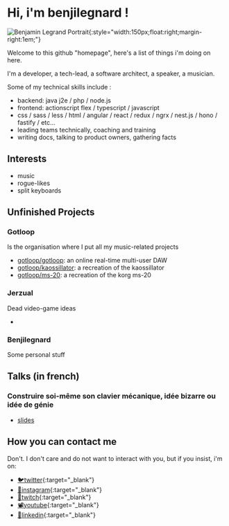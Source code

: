 # Hi, i'm benjilegnard !

![Benjamin Legrand Portrait]( https://avatars.githubusercontent.com/u/745948?v=4 ){:style="width:150px;float:right;margin-right:1em;"}

Welcome to this github "homepage", here's a list of things i'm doing on here.

I'm a developer, a tech-lead, a software architect, a speaker, a musician.

Some of my technical skills include :

- backend: java j2e / php / node.js
- frontend: actionscript flex / typescript / javascript
- css / sass / less / html / angular / react / redux / ngrx / nest.js / hono / fastify / etc...
- leading teams technically, coaching and training
- writing docs, talking to product owners, gathering facts

## Interests

- music
- rogue-likes
- split keyboards

## Unfinished Projects

### Gotloop

Is the organisation where I put all my music-related projects

- [gotloop/gotloop](): an online real-time multi-user DAW
- [gotloop/kaossillator](): a recreation of the kaossillator
- [gotloop/ms-20](): a recreation of the korg ms-20

### Jerzual

Dead video-game ideas

- []()

### Benjilegnard

Some personal stuff


## Talks (in french)

### Construire soi-même son clavier mécanique, idée bizarre ou idée de génie

- [slides]()

## How you can contact me

Don't. I don't care and do not want to interact with you, but if you insist, i'm on:

- [🐦twitter](https://twitter.com/benjilegnard){:target="_blank"}
- [📸instagram](https://instagram.com/benjilegnard){:target="_blank"}
- [📢twitch](https://twitch.tv/benjilegnard){:target="_blank"}
- [📽️youtube](https://www.youtube.com/channel/UC1j-ULK7Dj0cfQD4dnDfWZg){:target="_blank"}
- [👔linkedin](https://linkedin.com/l/benjilegnard){:target="_blank"}


